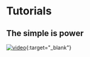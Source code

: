 # Tutorials
## The simple is power
[![video](https://img.youtube.com/vi/-9nldrnZMig/0.jpg)](https://www.youtube.com/watch?v=-9nldrnZMig){:target="_blank"}
